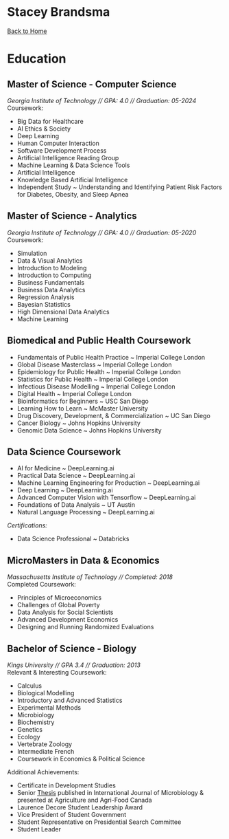 # Stacey Brandsma

[Back to Home](README.md)
# Education
## Master of Science - Computer Science
_Georgia Institute of Technology // GPA: 4.0 // Graduation: 05-2024_\
Coursework:
- Big Data for Healthcare
- AI Ethics & Society
- Deep Learning
- Human Computer Interaction
- Software Development Process
- Artificial Intelligence Reading Group
- Machine Learning & Data Science Tools
- Artificial Intelligence
- Knowledge Based Artificial Intelligence
- Independent Study ~ Understanding and Identifying Patient Risk Factors for Diabetes, Obesity, and Sleep Apnea

## Master of Science - Analytics
_Georgia Institute of Technology // GPA: 4.0 // Graduation: 05-2020_\
Coursework:
- Simulation
- Data & Visual Analytics
- Introduction to Modeling
- Introduction to Computing
- Business Fundamentals
- Business Data Analytics
- Regression Analysis
- Bayesian Statistics
- High Dimensional Data Analytics
- Machine Learning

## Biomedical and Public Health Coursework
- Fundamentals of Public Health Practice ~ Imperial College London
- Global Disease Masterclass ~ Imperial College London
- Epidemiology for Public Health ~ Imperial College London
- Statistics for Public Health ~ Imperial College London
- Infectious Disease Modelling ~ Imperial College London
- Digital Health ~ Imperial College London
- Bioinformatics for Beginners ~ USC San Diego
- Learning How to Learn ~ McMaster University
- Drug Discovery, Development, & Commercialization ~ UC San Diego
- Cancer Biology ~ Johns Hopkins University
- Genomic Data Science ~ Johns Hopkins University

## Data Science Coursework
- AI for Medicine ~ DeepLearning.ai
- Practical Data Science ~ DeepLearning.ai
- Machine Learning Engineering for Production ~ DeepLearning.ai
- Deep Learning ~ DeepLearning.ai
- Advanced Computer Vision with Tensorflow ~ DeepLearning.ai
- Foundations of Data Analysis ~ UT Austin
- Natural Language Processing ~ DeepLearning.ai

_Certifications:_
- Data Science Professional ~ Databricks

## MicroMasters in Data & Economics
_Massachusetts Institute of Technology // Completed: 2018_\
Completed Coursework:
- Principles of Microeconomics
- Challenges of Global Poverty
- Data Analysis for Social Scientists
- Advanced Development Economics
- Designing and Running Randomized Evaluations

## Bachelor of Science - Biology
_Kings University // GPA 3.4 // Graduation: 2013_\
Relevant & Interesting Coursework:
- Calculus
- Biological Modelling
- Introductory and Advanced Statistics
- Experimental Methods
- Microbiology
- Biochemistry
- Genetics
- Ecology
- Vertebrate Zoology
- Intermediate French
- Coursework in Economics & Political Science

Additional Achievements:
- Certificate in Development Studies
- Senior [Thesis](https://pubmed.ncbi.nlm.nih.gov/23107497/) published in International Journal of Microbiology & presented at Agriculture and Agri-Food Canada
- Laurence Decore Student Leadership Award
- Vice President of Student Government
- Student Representative on Presidential Search Committee
- Student Leader
